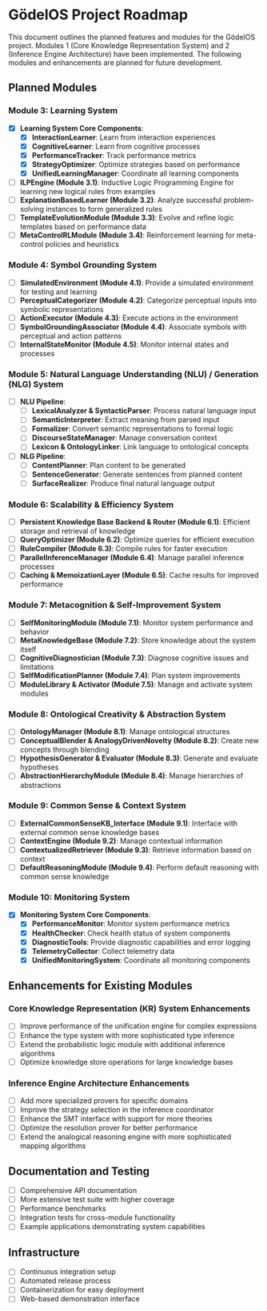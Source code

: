 # GödelOS Project Roadmap

This document outlines the planned features and modules for the GödelOS project. Modules 1 (Core Knowledge Representation System) and 2 (Inference Engine Architecture) have been implemented. The following modules and enhancements are planned for future development.

## Planned Modules

### Module 3: Learning System
- [x] **Learning System Core Components**:
  - [x] **InteractionLearner**: Learn from interaction experiences
  - [x] **CognitiveLearner**: Learn from cognitive processes
  - [x] **PerformanceTracker**: Track performance metrics
  - [x] **StrategyOptimizer**: Optimize strategies based on performance
  - [x] **UnifiedLearningManager**: Coordinate all learning components
- [ ] **ILPEngine (Module 3.1)**: Inductive Logic Programming Engine for learning new logical rules from examples
- [ ] **ExplanationBasedLearner (Module 3.2)**: Analyze successful problem-solving instances to form generalized rules
- [ ] **TemplateEvolutionModule (Module 3.3)**: Evolve and refine logic templates based on performance data
- [ ] **MetaControlRLModule (Module 3.4)**: Reinforcement learning for meta-control policies and heuristics

### Module 4: Symbol Grounding System
- [ ] **SimulatedEnvironment (Module 4.1)**: Provide a simulated environment for testing and learning
- [ ] **PerceptualCategorizer (Module 4.2)**: Categorize perceptual inputs into symbolic representations
- [ ] **ActionExecutor (Module 4.3)**: Execute actions in the environment
- [ ] **SymbolGroundingAssociator (Module 4.4)**: Associate symbols with perceptual and action patterns
- [ ] **InternalStateMonitor (Module 4.5)**: Monitor internal states and processes

### Module 5: Natural Language Understanding (NLU) / Generation (NLG) System
- [ ] **NLU Pipeline**:
  - [ ] **LexicalAnalyzer & SyntacticParser**: Process natural language input
  - [ ] **SemanticInterpreter**: Extract meaning from parsed input
  - [ ] **Formalizer**: Convert semantic representations to formal logic
  - [ ] **DiscourseStateManager**: Manage conversation context
  - [ ] **Lexicon & OntologyLinker**: Link language to ontological concepts
- [ ] **NLG Pipeline**:
  - [ ] **ContentPlanner**: Plan content to be generated
  - [ ] **SentenceGenerator**: Generate sentences from planned content
  - [ ] **SurfaceRealizer**: Produce final natural language output

### Module 6: Scalability & Efficiency System
- [ ] **Persistent Knowledge Base Backend & Router (Module 6.1)**: Efficient storage and retrieval of knowledge
- [ ] **QueryOptimizer (Module 6.2)**: Optimize queries for efficient execution
- [ ] **RuleCompiler (Module 6.3)**: Compile rules for faster execution
- [ ] **ParallelInferenceManager (Module 6.4)**: Manage parallel inference processes
- [ ] **Caching & MemoizationLayer (Module 6.5)**: Cache results for improved performance

### Module 7: Metacognition & Self-Improvement System
- [ ] **SelfMonitoringModule (Module 7.1)**: Monitor system performance and behavior
- [ ] **MetaKnowledgeBase (Module 7.2)**: Store knowledge about the system itself
- [ ] **CognitiveDiagnostician (Module 7.3)**: Diagnose cognitive issues and limitations
- [ ] **SelfModificationPlanner (Module 7.4)**: Plan system improvements
- [ ] **ModuleLibrary & Activator (Module 7.5)**: Manage and activate system modules

### Module 8: Ontological Creativity & Abstraction System
- [ ] **OntologyManager (Module 8.1)**: Manage ontological structures
- [ ] **ConceptualBlender & AnalogyDrivenNovelty (Module 8.2)**: Create new concepts through blending
- [ ] **HypothesisGenerator & Evaluator (Module 8.3)**: Generate and evaluate hypotheses
- [ ] **AbstractionHierarchyModule (Module 8.4)**: Manage hierarchies of abstractions

### Module 9: Common Sense & Context System
- [ ] **ExternalCommonSenseKB_Interface (Module 9.1)**: Interface with external common sense knowledge bases
- [ ] **ContextEngine (Module 9.2)**: Manage contextual information
- [ ] **ContextualizedRetriever (Module 9.3)**: Retrieve information based on context
- [ ] **DefaultReasoningModule (Module 9.4)**: Perform default reasoning with common sense knowledge

### Module 10: Monitoring System
- [x] **Monitoring System Core Components**:
  - [x] **PerformanceMonitor**: Monitor system performance metrics
  - [x] **HealthChecker**: Check health status of system components
  - [x] **DiagnosticTools**: Provide diagnostic capabilities and error logging
  - [x] **TelemetryCollector**: Collect telemetry data
  - [x] **UnifiedMonitoringSystem**: Coordinate all monitoring components

## Enhancements for Existing Modules

### Core Knowledge Representation (KR) System Enhancements
- [ ] Improve performance of the unification engine for complex expressions
- [ ] Enhance the type system with more sophisticated type inference
- [ ] Extend the probabilistic logic module with additional inference algorithms
- [ ] Optimize knowledge store operations for large knowledge bases

### Inference Engine Architecture Enhancements
- [ ] Add more specialized provers for specific domains
- [ ] Improve the strategy selection in the inference coordinator
- [ ] Enhance the SMT interface with support for more theories
- [ ] Optimize the resolution prover for better performance
- [ ] Extend the analogical reasoning engine with more sophisticated mapping algorithms

## Documentation and Testing
- [ ] Comprehensive API documentation
- [ ] More extensive test suite with higher coverage
- [ ] Performance benchmarks
- [ ] Integration tests for cross-module functionality
- [ ] Example applications demonstrating system capabilities

## Infrastructure
- [ ] Continuous integration setup
- [ ] Automated release process
- [ ] Containerization for easy deployment
- [ ] Web-based demonstration interface